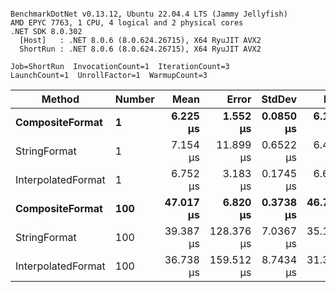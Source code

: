 ```

BenchmarkDotNet v0.13.12, Ubuntu 22.04.4 LTS (Jammy Jellyfish)
AMD EPYC 7763, 1 CPU, 4 logical and 2 physical cores
.NET SDK 8.0.302
  [Host]   : .NET 8.0.6 (8.0.624.26715), X64 RyuJIT AVX2
  ShortRun : .NET 8.0.6 (8.0.624.26715), X64 RyuJIT AVX2

Job=ShortRun  InvocationCount=1  IterationCount=3  
LaunchCount=1  UnrollFactor=1  WarmupCount=3  

```
| Method             | Number | Mean      | Error      | StdDev    | Min       | Max       | Allocated |
|------------------- |------- |----------:|-----------:|----------:|----------:|----------:|----------:|
| **CompositeFormat**    | **1**      |  **6.225 μs** |   **1.552 μs** | **0.0850 μs** |  **6.142 μs** |  **6.312 μs** |     **872 B** |
| StringFormat       | 1      |  7.154 μs |  11.899 μs | 0.6522 μs |  6.402 μs |  7.574 μs |     896 B |
| InterpolatedFormat | 1      |  6.752 μs |   3.183 μs | 0.1745 μs |  6.601 μs |  6.943 μs |     872 B |
| **CompositeFormat**    | **100**    | **47.017 μs** |   **6.820 μs** | **0.3738 μs** | **46.777 μs** | **47.448 μs** |   **14336 B** |
| StringFormat       | 100    | 39.387 μs | 128.376 μs | 7.0367 μs | 35.115 μs | 47.508 μs |   16736 B |
| InterpolatedFormat | 100    | 36.738 μs | 159.512 μs | 8.7434 μs | 31.368 μs | 46.827 μs |   14336 B |
